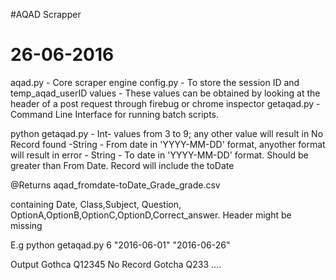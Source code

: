 #AQAD Scrapper
# 26-06-2016

aqad.py - Core scraper engine
config.py - To store the session ID and temp_aqad_userID values
            - These values can be obtained by looking at the header of a post request through firebug or              chrome inspector
getaqad.py - Command Line Interface for running batch scripts.

<SYNTAX>
python getaqad.py <grade> <fromdate> <todate>
<grade>- Int- values from 3 to 9; any other value will result in No Record found
<fromdate>-String - From date in 'YYYY-MM-DD' format, anyother format will result in error
<todate> - String - To date in 'YYYY-MM-DD' format. Should be greater than From Date. Record will include the toDate

@Returns
aqad_fromdate-toDate_Grade_grade.csv

containing
Date, Class,Subject, Question, OptionA,OptionB,OptionC,OptionD,Correct_answer. Header might be missing

E.g
python getaqad.py 6 "2016-06-01" "2016-06-26"

Output
Gothca Q12345
No Record
Gotcha Q233
....


